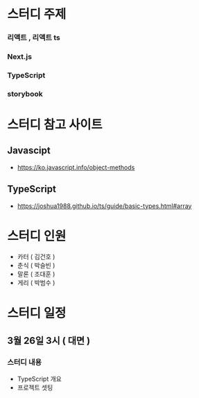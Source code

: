 # 스터디 주제
### 리액트 , 리액트 ts
### Next.js 
### TypeScript
### storybook 

# 스터디 참고 사이트
## Javascipt 
- https://ko.javascript.info/object-methods

## TypeScript
- https://joshua1988.github.io/ts/guide/basic-types.html#array

# 스터디 인원
- 카터 ( 김건호 ) 
- 춘식 ( 박슬빈 )
- 말론 ( 조대훈 ) 
- 게리 ( 박범수 )

# 스터디 일정
## 3월 26일 3시 ( 대면 ) 
### 스터디 내용
- TypeScript 개요
- 프로젝트 셋팅
